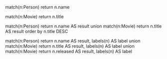 
match(n:Person)
return n.name

match(n:Movie)
return n.title


match(n:Person)
return n.name AS result
union 
match(n:Movie)
return n.title AS result
order by n.title DESC



match(n:Person)
return n.name AS result, labels(n) AS label
union 
match(n:Movie)
return n.title AS result, labels(n) AS label
union
match(n:Movie)
return n.released AS result, labels(n) AS label